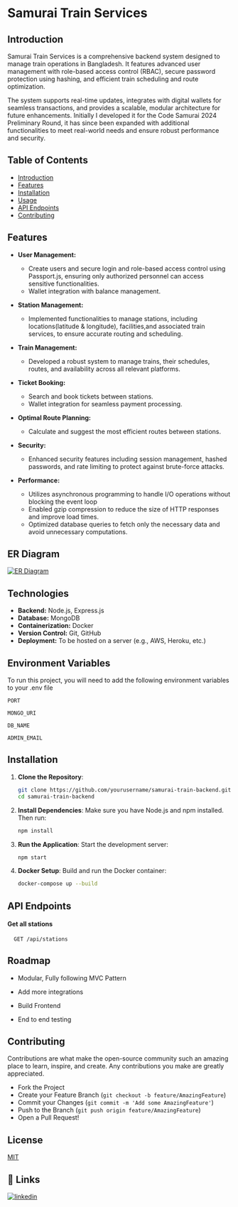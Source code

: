 # Samurai Train Services

## Introduction

Samurai Train Services is a comprehensive backend system designed to manage train operations in Bangladesh. It features advanced user management with role-based access control (RBAC), secure password protection using hashing, and efficient train scheduling and route optimization.

The system supports real-time updates, integrates with digital wallets for seamless transactions, and provides a scalable, modular architecture for future enhancements. Initially I developed it for the Code Samurai 2024 Preliminary Round, it has since been expanded with additional functionalities to meet real-world needs and ensure robust performance and security.

## Table of Contents

- [Introduction](#introduction)
- [Features](#features)
- [Installation](#installation)
- [Usage](#usage)
- [API Endpoints](#api-endpoints)
- [Contributing](#contributing)

## Features

- **User Management:**
  - Create users and secure login and role-based access control using Passport.js, ensuring only authorized personnel can access sensitive functionalities.
  - Wallet integration with balance management.
- **Station Management:**
  - Implemented functionalities to manage stations, including locations(latitude & longitude), facilities,and associated train services, to ensure accurate routing and scheduling.
- **Train Management:**
  - Developed a robust system to manage trains, their schedules, routes, and availability across all relevant platforms.
- **Ticket Booking:**
  - Search and book tickets between stations.
  - Wallet integration for seamless payment processing.
- **Optimal Route Planning:**
  - Calculate and suggest the most efficient routes between stations.
- **Security:**

  - Enhanced security features including session management, hashed passwords, and rate limiting to protect against brute-force attacks.

- **Performance:**
  - Utilizes asynchronous programming to handle I/O operations without blocking the event loop
  - Enabled gzip compression to reduce the size of HTTP responses and improve load times.
  - Optimized database queries to fetch only the necessary data and avoid unnecessary computations.

## ER Diagram

[![ER Diagram](https://i.ibb.co/mCwnQyC/ERD.png)](https://i.ibb.co/mCwnQyC/ERD.png)

## Technologies

- **Backend:** Node.js, Express.js
- **Database:** MongoDB
- **Containerization:** Docker
- **Version Control:** Git, GitHub
- **Deployment:** To be hosted on a server (e.g., AWS, Heroku, etc.)

## Environment Variables

To run this project, you will need to add the following environment variables to your .env file

`PORT`

`MONGO_URI`

`DB_NAME`

`ADMIN_EMAIL`

## Installation

1. **Clone the Repository**:

   ```bash
   git clone https://github.com/yourusername/samurai-train-backend.git
   cd samurai-train-backend
   ```

2. **Install Dependencies**:
   Make sure you have Node.js and npm installed. Then run:

   ```bash
   npm install
   ```

3. **Run the Application**:
   Start the development server:
   ```bash
   npm start
   ```
4. **Docker Setup**:
   Build and run the Docker container:
   ```bash
   docker-compose up --build
   ```

## API Endpoints

#### Get all stations

```http
  GET /api/stations
```

## Roadmap

- Modular, Fully following MVC Pattern

- Add more integrations

- Build Frontend

- End to end testing

## Contributing

Contributions are what make the open-source community such an amazing place to learn, inspire, and create. Any contributions you make are greatly appreciated.

- Fork the Project
- Create your Feature Branch (`git checkout -b feature/AmazingFeature`)
- Commit your Changes (`git commit -m 'Add some AmazingFeature'`)
- Push to the Branch (`git push origin feature/AmazingFeature`)
- Open a Pull Request!

## License

[MIT](https://choosealicense.com/licenses/mit/)

## 🔗 Links

[![linkedin](https://img.shields.io/badge/linkedin-0A66C2?style=for-the-badge&logo=linkedin&logoColor=white)](https://www.linkedin.com/in/fatin-ishraq)
